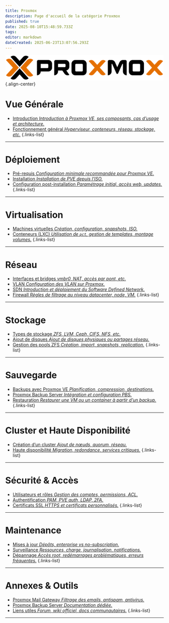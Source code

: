 ```yaml
---
title: Proxmox
description: Page d'accueil de la catégorie Proxmox
published: true
date: 2025-08-10T15:48:59.733Z
tags: 
editor: markdown
dateCreated: 2025-06-23T13:07:56.293Z
---
```


![logo_proxmox.svg](/proxmox/logo_proxmox.svg){.align-center}

# Vue Générale


- [Introduction *Introduction à Proxmox VE, ses composants, cas d’usage et architecture.*](/Proxmox/Introduction)
- [Fonctionnement général *Hyperviseur, conteneurs, réseau, stockage, etc.*](/Proxmox/vue-generale/fonctionnement)
{.links-list}

---

# Déploiement

- [Pré-requis *Configuration minimale recommandée pour Proxmox VE.*](/Proxmox/deploiement/prerequis)
- [Installation *Installation de PVE depuis l’ISO.*](/Proxmox/deploiement/installation)
- [Configuration post-installation *Paramétrage initial, accès web, updates.*](/Proxmox/deploiement/post-install)
{.links-list}

---

# Virtualisation

- [Machines virtuelles *Création, configuration, snapshots, ISO.*](/Proxmox/virtualisation/kvm)
- [Conteneurs (LXC) *Utilisation de `pct`, gestion de templates, montage volumes.*](/Proxmox/virtualisation/lxc)
{.links-list}

---

# Réseau

- [Interfaces et bridges *vmbr0, NAT, accès par pont, etc.*](/Proxmox/reseau/bridges)
- [VLAN *Configuration des VLAN sur Proxmox.*](/Proxmox/reseau/vlan)
- [SDN *Introduction et déploiement du Software Defined Network.*](/Proxmox/reseau/sdn)
- [Firewall *Règles de filtrage au niveau datacenter, node, VM.*](/Proxmox/reseau/firewall)
{.links-list}

---

# Stockage

- [Types de stockage *ZFS, LVM, Ceph, CIFS, NFS, etc.*](/Proxmox/stockage/types-de-stockage)
- [Ajout de disques *Ajout de disques physiques ou partages réseau.*](/Proxmox/stockage/disques)
- [Gestion des pools ZFS *Création, import, snapshots, replication.*](/Proxmox/stockage/zfs)
{.links-list}

---

# Sauvegarde

- [Backups avec Proxmox VE *Planification, compression, destinations.*](/Proxmox/sauvegarde/backup-pve)
- [Proxmox Backup Server *Intégration et configuration PBS.*](/Proxmox/sauvegarde/pbs)
- [Restauration *Restaurer une VM ou un container à partir d’un backup.*](/Proxmox/sauvegarde/restauration)
{.links-list}

---

# Cluster et Haute Disponibilité

- [Création d’un cluster *Ajout de nœuds, quorum, réseau.*](/Proxmox/cluster/creation)
- [Haute disponibilité *Migration, redondance, services critiques.*](/Proxmox/cluster/ha)
{.links-list}

---

# Sécurité & Accès

- [Utilisateurs et rôles *Gestion des comptes, permissions, ACL.*](/Proxmox/securite/utilisateurs)
- [Authentification *PAM, PVE auth, LDAP, 2FA.*](/Proxmox/securite/authentification)
- [Certificats SSL *HTTPS et certificats personnalisés.*](/Proxmox/securite/certificats)
{.links-list}

---

# Maintenance

- [Mises à jour *Dépôts, enterprise vs no-subscription.*](/Proxmox/maintenance/mises-a-jour)
- [Surveillance *Ressources, charge, journalisation, notifications.*](/Proxmox/maintenance/surveillance)
- [Dépannage *Accès root, redémarrages problématiques, erreurs fréquentes.*](/Proxmox/maintenance/depannage)
{.links-list}

---

# Annexes & Outils

- [Proxmox Mail Gateway *Filtrage des emails, antispam, antivirus.*](/Proxmox/annexes/pmg)
- [Proxmox Backup Server *Documentation dédiée.*](/Proxmox/annexes/pbs)
- [Liens utiles *Forum, wiki officiel, docs communautaires.*](/Proxmox/annexes/liens)
{.links-list}

---